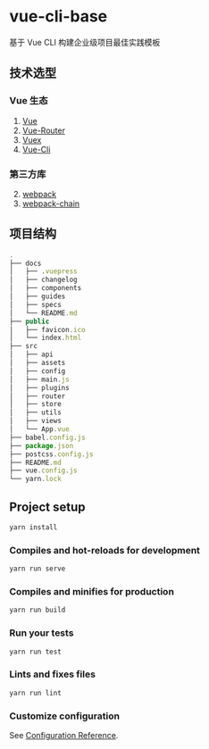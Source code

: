 # vue-cli-base

基于 Vue CLI 构建企业级项目最佳实践模板

## 技术选型

### Vue 生态

1. [Vue](https://cn.vuejs.org/)
2. [Vue-Router](https://router.vuejs.org/zh/)
3. [Vuex](https://vuex.vuejs.org/zh/)
4. [Vue-Cli](https://cli.vuejs.org/zh/)

### 第三方库

2. [webpack](https://www.webpackjs.com/)
3. [webpack-chain](https://github.com/neutrinojs/webpack-chain)

## 项目结构

``` js
.
├── docs
│   ├── .vuepress
│   ├── changelog
│   ├── components
│   ├── guides
│   ├── specs
│   └── README.md
├── public
│   ├── favicon.ico
│   └── index.html
├── src
│   ├── api
│   ├── assets
│   ├── config
│   ├── main.js
│   ├── plugins
│   ├── router
│   ├── store
│   ├── utils
│   ├── views
│   └── App.vue
├── babel.config.js
├── package.json
├── postcss.config.js
├── README.md
├── vue.config.js
└── yarn.lock
```

## Project setup
``` js
yarn install
```

### Compiles and hot-reloads for development
``` js
yarn run serve
```

### Compiles and minifies for production
``` js
yarn run build
```

### Run your tests
``` js
yarn run test
```

### Lints and fixes files
``` js
yarn run lint
```

### Customize configuration
See [Configuration Reference](https://cli.vuejs.org/config/).
